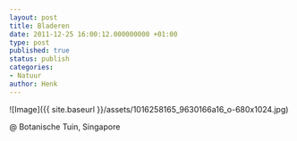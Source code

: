 ```yaml
---
layout: post
title: Bladeren
date: 2011-12-25 16:00:12.000000000 +01:00
type: post
published: true
status: publish
categories:
- Natuur
author: Henk
---
```

![Image]({{ site.baseurl }}/assets/1016258165_9630166a16_o-680x1024.jpg)


@ Botanische Tuin, Singapore

